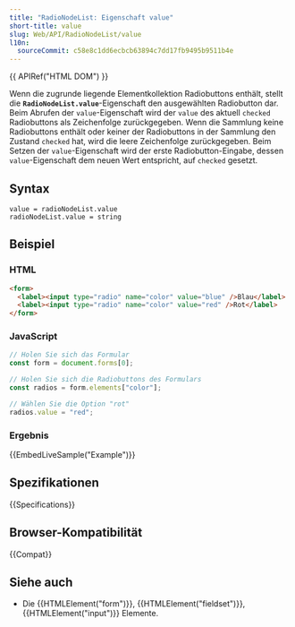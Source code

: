```yaml
---
title: "RadioNodeList: Eigenschaft value"
short-title: value
slug: Web/API/RadioNodeList/value
l10n:
  sourceCommit: c58e8c1dd6ecbcb63894c7dd17fb9495b9511b4e
---
```


{{ APIRef("HTML DOM") }}

Wenn die zugrunde liegende Elementkollektion Radiobuttons enthält, stellt die **`RadioNodeList.value`**-Eigenschaft den ausgewählten Radiobutton dar. Beim Abrufen der `value`-Eigenschaft wird der `value` des aktuell `checked` Radiobuttons als Zeichenfolge zurückgegeben. Wenn die Sammlung keine Radiobuttons enthält oder keiner der Radiobuttons in der Sammlung den Zustand `checked` hat, wird die leere Zeichenfolge zurückgegeben. Beim Setzen der `value`-Eigenschaft wird der erste Radiobutton-Eingabe, dessen `value`-Eigenschaft dem neuen Wert entspricht, auf `checked` gesetzt.

## Syntax

```js-nolint
value = radioNodeList.value
radioNodeList.value = string
```

## Beispiel

### HTML

```html
<form>
  <label><input type="radio" name="color" value="blue" />Blau</label>
  <label><input type="radio" name="color" value="red" />Rot</label>
</form>
```

### JavaScript

```js
// Holen Sie sich das Formular
const form = document.forms[0];

// Holen Sie sich die Radiobuttons des Formulars
const radios = form.elements["color"];

// Wählen Sie die Option "rot"
radios.value = "red";
```

### Ergebnis

{{EmbedLiveSample("Example")}}

## Spezifikationen

{{Specifications}}

## Browser-Kompatibilität

{{Compat}}

## Siehe auch

- Die {{HTMLElement("form")}}, {{HTMLElement("fieldset")}}, {{HTMLElement("input")}} Elemente.
